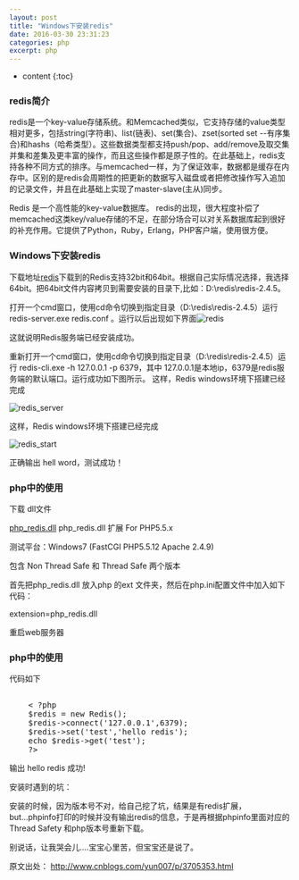 ```yaml
---
layout: post
title: "Windows下安装redis"
date: 2016-03-30 23:31:23
categories: php
excerpt: php
---
```


* content
{:toc}

### redis简介

redis是一个key-value存储系统。和Memcached类似，它支持存储的value类型相对更多，包括string(字符串)、list(链表)、set(集合)、zset(sorted set --有序集合)和hashs（哈希类型）。这些数据类型都支持push/pop、add/remove及取交集并集和差集及更丰富的操作，而且这些操作都是原子性的。在此基础上，redis支持各种不同方式的排序。与memcached一样，为了保证效率，数据都是缓存在内存中。区别的是redis会周期性的把更新的数据写入磁盘或者把修改操作写入追加的记录文件，并且在此基础上实现了master-slave(主从)同步。

Redis 是一个高性能的key-value数据库。 redis的出现，很大程度补偿了memcached这类key/value存储的不足，在部分场合可以对关系数据库起到很好的补充作用。它提供了Python，Ruby，Erlang，PHP客户端，使用很方便。

### Windows下安装redis

下载地址[redis](https://github.com/dmajkic/redis/downloads)下载到的Redis支持32bit和64bit。根据自己实际情况选择，我选择64bit。把64bit文件内容拷贝到需要安装的目录下,比如：D:\redis\redis-2.4.5。

打开一个cmd窗口，使用cd命令切换到指定目录（D:\redis\redis-2.4.5）运行 redis-server.exe redis.conf 。运行以后出现如下界面![redis](http://hexing-w.github.io/css/pics/redis.jpg)

这就说明Redis服务端已经安装成功。

重新打开一个cmd窗口，使用cd命令切换到指定目录（D:\redis\redis-2.4.5）运行 redis-cli.exe -h 127.0.0.1 -p 6379，其中 127.0.0.1是本地ip，6379是redis服务端的默认端口。运行成功如下图所示。
这样，Redis windows环境下搭建已经完成

![redis_server](http://hexing-w.github.io/css/pics/redis_server.jpg)

这样，Redis windows环境下搭建已经完成

![redis_start](http://hexing-w.github.io/css/pics/redis_start.jpg)

正确输出 hell word，测试成功！

### php中的使用

下载 dll文件

[php_redis.dll](http://download.csdn.net/download/bluesky321/5355093)
php_redis.dll 扩展 For PHP5.5.x

测试平台：Windows7 (FastCGI PHP5.5.12 Apache 2.4.9)

包含 Non Thread Safe 和 Thread Safe 两个版本

首先把php_redis.dll 放入php 的ext 文件夹，然后在php.ini配置文件中加入如下代码：

extension=php_redis.dll

重启web服务器

### php中的使用

代码如下
<pre>  
    < ?php
    $redis = new Redis();
    $redis->connect('127.0.0.1',6379);
    $redis->set('test','hello redis');
    echo $redis->get('test');
    ?>
</pre>

输出 hello  redis 成功!

安装时遇到的坑：

安装的时候，因为版本号不对，给自己挖了坑，结果是有redis扩展，but...phpinfo打印的时候并没有输出redis的信息，于是再根据phpinfo里面对应的Thread Safety 和php版本号重新下载。

别说话，让我哭会儿....宝宝心里苦，但宝宝还是说了。

原文出处： http://www.cnblogs.com/yun007/p/3705353.html





